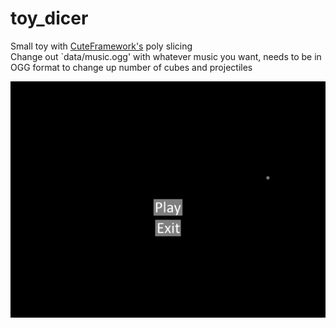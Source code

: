# toy_dicer

Small toy with [CuteFramework's](https://github.com/RandyGaul/cute_framework/) poly slicing  
Change out `data/music.ogg' with whatever music you want, needs to be in OGG format to change up number of cubes and projectiles  

<img src="resources/demo.gif"></img>

